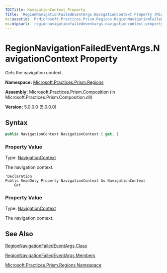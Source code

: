```yaml
---
TOCTitle: NavigationContext Property
Title: 'RegionNavigationFailedEventArgs.NavigationContext Property (Microsoft.Practices.Prism.Regions)'
ms:assetid: 'P:Microsoft.Practices.Prism.Regions.RegionNavigationFailedEventArgs.NavigationContext'
ms:mtpsurl: 'regionnavigationfailedeventargs-navigationcontext-property-mspp-regions.md'
---
```


# RegionNavigationFailedEventArgs.NavigationContext Property

Gets the navigation context.

**Namespace:** [Microsoft.Practices.Prism.Regions](/patterns-practices/reference/mspp-regions-namespace)

**Assembly:** Microsoft.Practices.Prism.Composition (in Microsoft.Practices.Prism.Composition.dll)

**Version:** 5.0.0.0 (5.0.0.0)

## Syntax

```C#
public NavigationContext NavigationContext { get; }
```

### Property Value

Type: [NavigationContext](/patterns-practices/reference/navigationcontext-class-mspp-regions)

The navigation context.

```VB
'Declaration
Public ReadOnly Property NavigationContext As NavigationContext
	Get
```

### Property Value

Type: [NavigationContext](/patterns-practices/reference/navigationcontext-class-mspp-regions)

The navigation context.

## See Also
[RegionNavigationFailedEventArgs Class](/patterns-practices/reference/regionnavigationfailedeventargs-class-mspp-regions)

[RegionNavigationFailedEventArgs Members](/patterns-practices/reference/regionnavigationfailedeventargs-members-mspp-regions)

[Microsoft.Practices.Prism.Regions Namespace](/patterns-practices/reference/mspp-regions-namespace)
